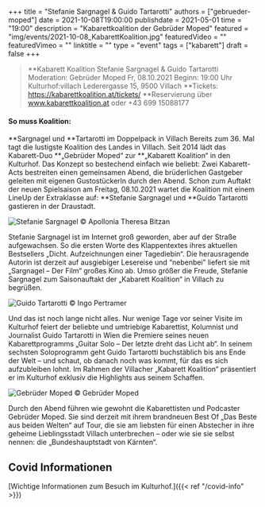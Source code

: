 +++
title = "Stefanie Sargnagel & Guido Tartarotti"
authors = ["gebrueder-moped"]
date = 2021-10-08T19:00:00
publishdate = 2021-05-01
time = "19:00"
description = "Kabarettkoalition der Gebrüder Moped"
featured = "img/events/2021-10-08_KabarettKoalition.jpg"
featuredVideo = ""
featuredVimeo = ""
linktitle = ""
type = "event"
tags = ["kabarett"]
draft = false
+++

>**Kabarett Koalition
>Stefanie Sargnagel & Guido Tartarotti
>Moderation: Gebrüder Moped
>Fr, 08.10.2021
>Beginn: 19:00 Uhr
>Kulturhof:villach
>Lederergasse 15, 9500 Villach
>**Tickets: https://kabarettkoalition.at/tickets/ 
>**Reservierung über www.kabarettkoalition.at  oder +43 699 15088177


#### So muss Koalition: 

**Sargnagel und **Tartarotti im Doppelpack in Villach
Bereits zum 36. Mal tagt die lustigste Koalition des Landes in Villach. Seit 2014 lädt das Kabarett-Duo **„Gebrüder Moped“ zur **„Kabarett Koalition“ in den Kulturhof. Das Konzept so bestechend einfach wie beliebt: Zwei Kabarett-Acts bestreiten einen gemeinsamen Abend, die brüderlichen Gastgeber geleiten mit eigenen Gustostückerln durch den Abend. Schon zum Auftakt der neuen Spielsaison am Freitag, 08.10.2021 wartet die Koalition mit einem LineUp der Extraklasse auf: **Stefanie Sargnagel und **Guido Tartarotti gastieren in der Draustadt.

![Stefanie Sargnagel](/img/events/2021-10-08_StefanieSargnagel_c_ApolloniaTheresaBitzan-683x1024.jpg)
© Apollonia Theresa Bitzan

Stefanie Sargnagel ist im Internet groß geworden, aber auf der Straße aufgewachsen. So die ersten Worte des Klappentextes ihres aktuellen Bestsellers „Dicht. Aufzeichnungen einer Tagediebin“. Die herausragende Autorin ist derzeit auf ausgiebiger Lesereise und “nebenbei” liefert sie mit „Sargnagel – Der Film“ großes Kino ab. Umso größer die Freude, Stefanie Sargnagel zum Saisonauftakt der „Kabarett Koalition“ in Villach zu begrüßen. 

![Guido Tartarotti](/img/events/2021-10-08_GuidoTartarotti_c_IngoPertramer768x1024.jpg)
© Ingo Pertramer

Und das ist noch lange nicht alles. Nur wenige Tage vor seiner Visite im Kulturhof feiert der beliebte und umtriebige Kabarettist, Kolumnist und Journalist Guido Tartarotti in Wien die Premiere seines neuen Kabarettprogramms „Guitar Solo – Der letzte dreht das Licht ab“. In seinem sechsten Soloprogramm geht Guido Tartarotti buchstäblich bis ans Ende der Welt – und schaut, ob danach noch was kommt, für das es sich aufzubleiben lohnt. Im Rahmen der Villacher „Kabarett Koalition“ präsentiert er im Kulturhof exklusiv die Highlights aus seinem Schaffen.

![Gebrüder Moped](/img/events/2021_10_08_Gebrüder_Moped_c_Gebrüder_Moped.jpg)
© Gebrüder Moped

Durch den Abend führen wie gewohnt die Kabarettisten und Podcaster Gebrüder Moped. Sie sind derzeit mit ihrem brandneuen Best Of „Das Beste aus beiden Welten“ auf Tour, die sie am liebsten für einen Abstecher in ihre geheime Lieblingsstadt Villach unterbrechen – oder wie sie sie selbst nennen: die „Bundeshauptstadt von Kärnten“.

## Covid Informationen

[Wichtige Informationen zum Besuch im Kulturhof.]({{< ref "/covid-info" >}})
